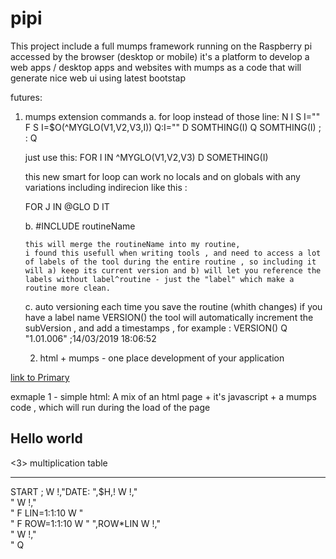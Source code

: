 # pipi
This project include a full mumps framework running on the Raspberry pi
accessed by the browser (desktop or mobile) 
it's a platform to develop a web apps / desktop apps and websites with mumps as a code 
that will generate nice web ui using latest bootstap 

futures: 
1. mumps extension commands
   a. for loop
      instead of those line:
      N I
      S I=""
      F  S I=$O(^MYGLO(V1,V2,V3,I)) Q:I=""  D SOMTHING(I)
      Q
    SOMTHING(I) ;
      : 
      Q
     
    just use this:
      FOR I IN ^MYGLO(V1,V2,V3) D SOMETHING(I)
      
    this new smart for loop can work no locals and on globals with any variations including indirecion like this :
    
      FOR J IN @GLO D IT
      
    b. #INCLUDE routineName
    
       this will merge the routineName into my routine, 
       i found this usefull when writing tools , and need to access a lot of labels of the tool during the entire routine , so including it will a) keep its current version and b) will let you reference the labels without label^routine - just the "label" which make a routine more clean. 
       
    c. auto versioning 
       each time you save the routine (whith changes) if you have a label name VERSION() the tool will automatically increment the subVersion , and add a timestamps , for example :
       VERSION()  Q "1.01.006" ;14/03/2019 18:06:52
       
       
   2. html + mumps - one place development of your application
   
   
<a href="next.html" class="badge badge-primary">link to Primary</a>

   exmaple 1 - simple html: A mix of an html page + it's javascript + a mumps code , which will run during the load of the page

<h2> Hello world </h2>
<3> multiplication table </h3>
<hr>
<m>
START	;
	W !,"DATE: ",$H,!
	W !,"<div class=card>"
	W !,"<div class=card-body>"
	F LIN=1:1:10 W "<BR>" F ROW=1:1:10 W " ",ROW*LIN
	W !,"</div>"
	W !,"</div>"
  Q   
</m>  
